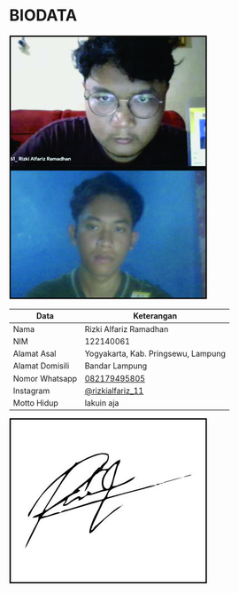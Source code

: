 # BIODATA

![Foto](061_foto.jpg)

| Data            | Keterangan |
| --------------- | ------------- |
| Nama            | Rizki Alfariz Ramadhan |
| NIM             | 122140061 |
| Alamat Asal     | Yogyakarta, Kab. Pringsewu, Lampung |
| Alamat Domisili | Bandar Lampung |
| Nomor Whatsapp  | [082179495805](https://wa.me/+6282179495805) |
| Instagram       | [@rizkialfariz_11](https://instagram.com/rizkialfariz_11) |
| Motto Hidup     | lakuin aja |

![TTD](061_ttd.jpg)
